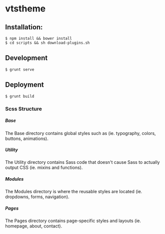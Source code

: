 # vtstheme

## Installation:
```
$ npm install && bower install
$ cd scripts && sh download-plugins.sh
```

## Development
```
$ grunt serve
```

## Deployment
```
$ grunt build
```


### Scss Structure

##### Base
The Base directory contains global styles such as (ie. typography, colors, buttons, animations).

##### Utility
The Utility directory contains Sass code that doesn't cause Sass to actually output CSS (ie. mixins and functions).

##### Modules
The Modules directory is where the reusable styles are located (ie. dropdowns, forms, navigation).

##### Pages
The Pages directory contains page-specific styles and layouts (ie. homepage, about, contact).
